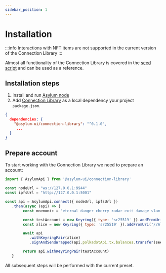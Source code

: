 ```yaml
---
sidebar_position: 1
---
```


# Installation

:::info
Interactions with NFT items are not supported in the current version of the Connection Library
:::

Almost all functionality of the Connection Library is covered in the [seed script](https://gitlab.com/asylum-space/asylum-ui/-/blob/main/packages/connection-library/seed/index.ts) and can be used as a reference.

## Installation steps

1. Install and run [Asylum node](../../node/installation)
2. Add [Connection Library](https://gitlab.com/asylum-space/asylum-ui/-/tree/main/packages/connection-library) as a local dependency your project `package.json`.

```json title="package.json"
{
  dependencies: {
    "@asylum-ui/connection-library": "^0.1.0",
     ...
  }
}
```

## Prepare account

To start working with the Connection Library we need to prepare an account:

```js
import { AsylumApi } from '@asylum-ui/connection-library'

const nodeUrl = "ws://127.0.0.1:9944"
const ipfsUrl = "http://127.0.0.1:5001"

const api = AsylumApi.connect({ nodeUrl, ipfsUrl })
   .then(async (api) => {
        const mnemonic = "eternal danger cherry radar exit damage slam hip say relief awesome middle"

        const testAccount = new Keyring({ type: 'sr25519' }).addFromUri(mnemonic)
        const alice = new Keyring({ type: 'sr25519' }).addFromUri('//Alice')

        await api
           .withKeyringPair(alice)
           .signAndSendWrapped(api.polkadotApi.tx.balances.transfer(seeder.address, 10 ** 12))

        return api.withKeyringPair(testAccount)
   }
```

All subsequent steps will be performed with the current preset.




